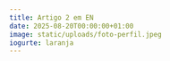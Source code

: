 ```yaml
---
title: Artigo 2 em EN
date: 2025-08-20T00:00:00+01:00
image: static/uploads/foto-perfil.jpeg
iogurte: laranja
---
```

